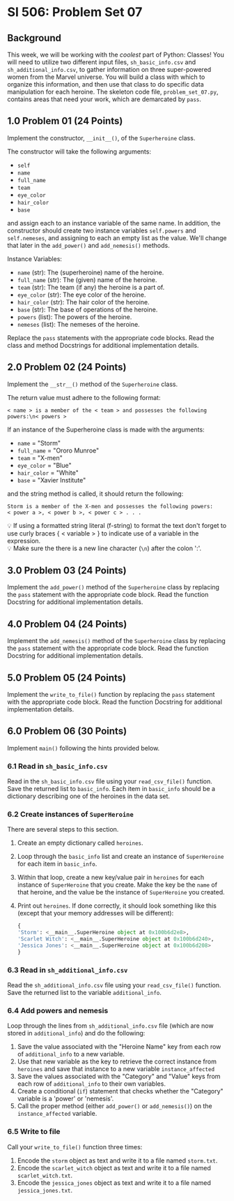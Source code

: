 # SI 506: Problem Set 07

## Background

This week, we will be working with the *coolest* part of Python: Classes! You will need to utilize two different input files, `sh_basic_info.csv` and `sh_additional_info.csv`, to gather information on three super-powered women from the Marvel universe. You will build a class with which to organize this information, and then use that class to do specific data manipulation for each heroine. The skeleton code file, `problem_set_07.py`, contains areas that need your work, which are demarcated by `pass`.

## 1.0 Problem 01 (24 Points)

Implement the constructor, `__init__()`, of the `Superheroine` class.

The constructor will take the following arguments:

* `self`
* `name`
* `full_name`
* `team`
* `eye_color`
* `hair_color`
* `base`

and assign each to an instance variable of the same name. In addition, the constructor should create two instance variables `self.powers` and `self.nemeses`, and assigning to each an empty list as the value. We'll change that later in the `add_power()` and `add_nemesis()` methods.

Instance Variables:

* `name` (str): The (superheroine) name of the heroine.
* `full_name` (str): The (given) name of the heroine.
* `team` (str): The team (if any) the heroine is a part of.
* `eye_color` (str): The eye color of the heroine.
* `hair_color` (str): The hair color of the heroine.
* `base` (str): The base of operations of the heroine.
* `powers` (list): The powers of the heroine.
* `nemeses` (list): The nemeses of the heroine.

Replace the `pass` statements with the appropriate code blocks. Read the class and method Docstrings for additional implementation details.

## 2.0 Problem 02 (24 Points)

Implement the `__str__()` method of the `Superheroine` class.

The return value must adhere to the following format:
```
< name > is a member of the < team > and possesses the following powers:\n< powers >
```

If an instance of the Superheroine class is made with the arguments:

* `name` = "Storm"
* `full_name` = "Ororo Munroe"
* `team` = "X-men"
* `eye_color` = "Blue"
* `hair_color` = "White"
* `base` = "Xavier Institute"

and the string method is called, it should return the following:

```
Storm is a member of the X-men and possesses the following powers:
< power a >, < power b >, < power c > . . .
```

:bulb: If using a formatted string literal (f-string) to format the text don't forget to use curly braces { < variable > } to indicate use of a variable in the expression.\
:bulb: Make sure the there is a new line character (`\n`) after the colon ':'.

## 3.0 Problem 03 (24 Points)

Implement the `add_power()` method of the `Superheroine` class by replacing the `pass` statement with the appropriate code block. Read the function Docstring for additional implementation details.

## 4.0 Problem 04 (24 Points)

Implement the `add_nemesis()` method of the `Superheroine` class by replacing the `pass` statement with the appropriate code block. Read the function Docstring for additional implementation details.

## 5.0 Problem 05 (24 Points)

Implement the `write_to_file()` function by replacing the `pass` statement with the appropriate code block. Read the function Docstring for additional implementation details.

## 6.0 Problem 06 (30 Points)

Implement `main()` following the hints provided below.

### 6.1 Read in `sh_basic_info.csv`

Read in the `sh_basic_info.csv` file using your `read_csv_file()` function. Save the returned list to `basic_info`. Each item in `basic_info` should be a dictionary describing one of the heroines in the data set.

### 6.2 Create instances of `SuperHeroine`

There are several steps to this section.
1. Create an empty dictionary called `heroines`.
2. Loop through the `basic_info` list and create an instance of `SuperHeroine` for each item in `basic_info`.
3. Within that loop, create a new key/value pair in `heroines` for each instance of `SuperHeroine` that you create. Make the key be the `name` of that heroine, and the value be the instance of `SuperHeroine` you created.
4. Print out `heroines`. If done correctly, it should look something like this (except that your memory addresses will be different):

    ```python
    {
    'Storm': <__main__.SuperHeroine object at 0x100b6d2e8>,
    'Scarlet Witch': <__main__.SuperHeroine object at 0x100b6d240>,
    'Jessica Jones': <__main__.SuperHeroine object at 0x100b6d208>
    }
    ```

### 6.3 Read in `sh_additional_info.csv`

Read the `sh_additional_info.csv` file using your `read_csv_file()` function. Save the returned list to the variable `additional_info`.

### 6.4 Add powers and nemesis

Loop through the lines from `sh_additional_info.csv` file (which are now stored in `additional_info`) and do the following:
1. Save the value associated with the "Heroine Name" key from each row of `additional_info` to a new variable.
2. Use that new variable as the key to retrieve the correct instance from `heroines` and save that instance to a new variable `instance_affected`
3. Save the values associated with the "Category" and "Value" keys from each row of `additional_info` to their own variables.
4. Create a conditional (`if`) statement that checks whether the "Category" variable is a 'power' or 'nemesis'.
5. Call the proper method (either `add_power()` or `add_nemesis()`) on the `instance_affected` variable.

### 6.5 Write to file

Call your `write_to_file()` function three times:
1. Encode the `storm` object as text and write it to a file named `storm.txt`.
2. Encode the `scarlet_witch` object as text and write it to a file named `scarlet_witch.txt`.
3. Encode the `jessica_jones` object as text and write it to a file named `jessica_jones.txt`.
